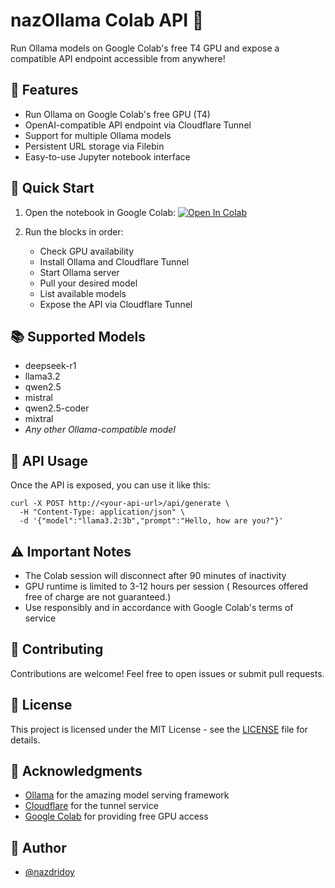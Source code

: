 # nazOllama Colab API 🦙

Run Ollama models on Google Colab's free T4 GPU and expose a compatible API endpoint accessible from anywhere!

## 🌟 Features

- Run Ollama on Google Colab's free GPU (T4)
- OpenAI-compatible API endpoint via Cloudflare Tunnel
- Support for multiple Ollama models
- Persistent URL storage via Filebin
- Easy-to-use Jupyter notebook interface

## 🚀 Quick Start

1. Open the notebook in Google Colab: [![Open In Colab](https://colab.research.google.com/assets/colab-badge.svg)](https://colab.research.google.com/github/nazdridoy/nazOllama_colab_API/blob/main/nazOllama_colab_API.ipynb)

2. Run the blocks in order:
   - Check GPU availability
   - Install Ollama and Cloudflare Tunnel
   - Start Ollama server
   - Pull your desired model
   - List available models
   - Expose the API via Cloudflare Tunnel

## 📚 Supported Models

- deepseek-r1
- llama3.2
- qwen2.5
- mistral
- qwen2.5-coder
- mixtral
- *Any other Ollama-compatible model*

## 🔧 API Usage

Once the API is exposed, you can use it like this:
```
curl -X POST http://<your-api-url>/api/generate \
  -H "Content-Type: application/json" \
  -d '{"model":"llama3.2:3b","prompt":"Hello, how are you?"}'
```

## ⚠️ Important Notes

- The Colab session will disconnect after 90 minutes of inactivity
- GPU runtime is limited to 3-12 hours per session ( Resources offered free of charge are not guaranteed.)
- Use responsibly and in accordance with Google Colab's terms of service

## 🤝 Contributing

Contributions are welcome! Feel free to open issues or submit pull requests.

## 📄 License

This project is licensed under the MIT License - see the [LICENSE](LICENSE) file for details.

## 🙏 Acknowledgments

- [Ollama](https://ollama.ai/) for the amazing model serving framework
- [Cloudflare](https://www.cloudflare.com/) for the tunnel service
- [Google Colab](https://colab.research.google.com) for providing free GPU access

## 👤 Author

- [@nazdridoy](https://github.com/nazdridoy)